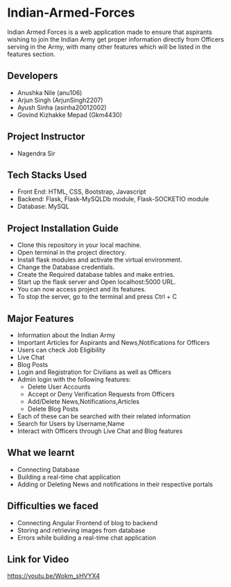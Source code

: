 # Indian-Armed-Forces
Indian Armed Forces is a web application made to ensure that aspirants wishing to join the Indian Army get proper information directly from Officers serving in the Army, with many other features which will be listed in the features section.

<h2>Developers</h2>

 - Anushka Nile (anu106)
 - Arjun Singh (ArjunSingh2207)
 - Ayush Sinha (asinha20012002)
 - Govind Kizhakke Mepad (Gkm4430)

<h2>Project Instructor</h2>
 
 - Nagendra Sir

<h2>Tech Stacks Used</h2>

 - Front End: HTML, CSS, Bootstrap, Javascript
 - Backend: Flask, Flask-MySQLDb module, Flask-SOCKETIO module
 - Database: MySQL

<h2>Project Installation Guide</h2>

 - Clone this repository in your local machine.
 - Open terminal in the project directory.
 - Install flask modules and activate the virtual environment.
 - Change the Database credentials.
 - Create the Required database tables and make entries.
 - Start up the flask server and Open localhost:5000 URL.
 - You can now access project and its features.
 - To stop the server, go to the terminal and press Ctrl + C 

<h2>Major Features</h2>

 - Information about the Indian Army
 - Important Articles for Aspirants and News,Notifications for Officers
 - Users can check Job Eligibility
 - Live Chat
 - Blog Posts
 - Login and Registration for Civilians as well as Officers
 - Admin login with the following features:
    - Delete User Accounts
    - Accept or Deny Verification Requests from Officers
    - Add/Delete News,Notifications,Articles
    - Delete Blog Posts
 - Each of these can be searched with their related information
 - Search for Users by Username,Name
 - Interact with Officers through Live Chat and Blog features

<h2>What we learnt</h2>

 - Connecting Database
 - Building a real-time chat application
 - Adding or Deleting News and notifications in their respective portals

<h2>Difficulties we faced</h2>

 - Connecting Angular Frontend of blog to backend
 - Storing and retrieving images from database
 - Errors while building a real-time chat application

<h2>Link for Video</h2>
 
 https://youtu.be/Wokm_sHVYX4
